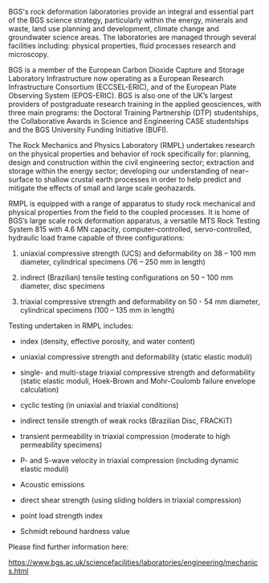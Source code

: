 BGS's rock deformation laboratories provide an integral and essential
part of the BGS science strategy, particularly within the energy,
minerals and waste, land use planning and development, climate change
and groundwater science areas. The laboratories are managed through
several facilities including: physical properties, fluid processes
research and microscopy.

BGS is a member of the European Carbon Dioxide Capture and Storage
Laboratory Infrastructure now operating as a European Research
Infrastructure Consortium (ECCSEL-ERIC), and of the European Plate
Observing System (EPOS-ERIC). BGS is also one of the UK’s largest
providers of postgraduate research training in the applied geosciences,
with three main programs: the Doctoral Training Partnership (DTP)
studentships, the Collaborative Awards in Science and Engineering CASE
studentships and the BGS University Funding Initiative (BUFI).

The Rock Mechanics and Physics Laboratory (RMPL) undertakes research on
the physical properties and behavior of rock specifically for: planning,
design and construction within the civil engineering sector; extraction
and storage within the energy sector; developing our understanding of
near–surface to shallow crustal earth processes in order to help predict
and mitigate the effects of small and large scale geohazards.

RMPL is equipped with a range of apparatus to study rock mechanical and
physical properties from the field to the coupled processes. It is home
of BGS’s large scale rock deformation apparatus, a versatile MTS Rock
Testing System 815 with 4.6 MN capacity, computer-controlled,
servo-controlled, hydraulic load frame capable of three configurations:

1.  uniaxial compressive strength (UCS) and deformability on 38 – 100 mm
    diameter, cylindrical specimens (76 – 250 mm in length)

2.  indirect (Brazilian) tensile testing configurations on 50 – 100 mm
    diameter, disc specimens

3.  triaxial compressive strength and deformability on 50 - 54 mm
    diameter, cylindrical specimens (100 – 135 mm in length)

Testing undertaken in RMPL includes:

-   index (density, effective porosity, and water content)

-   uniaxial compressive strength and deformability (static elastic
    moduli)

-   single- and multi-stage triaxial compressive strength and
    deformability (static elastic moduli, Hoek-Brown and Mohr-Coulomb
    failure envelope calculation)

-   cyclic testing (in uniaxial and triaxial conditions)

-   indirect tensile strength of weak rocks (Brazilian Disc, FRACKiT)

-   transient permeability in triaxial compression (moderate to high
    permeability specimens)

-   P- and S-wave velocity in triaxial compression (including dynamic
    elastic moduli)

-   Acoustic emissions

-   direct shear strength (using sliding holders in triaxial
    compression)

-   point load strength index

-   Schmidt rebound hardness value

Please find further information here:

https://www.bgs.ac.uk/sciencefacilities/laboratories/engineering/mechanics.html

